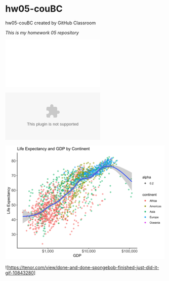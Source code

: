 # hw05-couBC
hw05-couBC created by GitHub Classroom

*This is my homework 05 repository*

![This is the link to the md file](hw05_couBC.md) 

![This is the link to the csv file](mer_gap.csv)

![This is the link to the hw05 plot](hw05_plot.png)

![https://tenor.com/view/done-and-done-spongebob-finished-just-did-it-gif-10843280]

